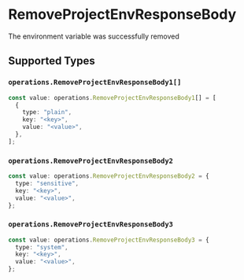 # RemoveProjectEnvResponseBody

The environment variable was successfully removed


## Supported Types

### `operations.RemoveProjectEnvResponseBody1[]`

```typescript
const value: operations.RemoveProjectEnvResponseBody1[] = [
  {
    type: "plain",
    key: "<key>",
    value: "<value>",
  },
];
```

### `operations.RemoveProjectEnvResponseBody2`

```typescript
const value: operations.RemoveProjectEnvResponseBody2 = {
  type: "sensitive",
  key: "<key>",
  value: "<value>",
};
```

### `operations.RemoveProjectEnvResponseBody3`

```typescript
const value: operations.RemoveProjectEnvResponseBody3 = {
  type: "system",
  key: "<key>",
  value: "<value>",
};
```

